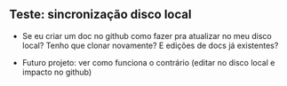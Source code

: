 ## Teste: sincronização disco local

* Se eu criar um doc no github como fazer pra atualizar no meu disco local? Tenho que clonar novamente? E edições de docs já existentes?

* Futuro projeto: ver como funciona o contrário (editar no disco local e impacto no github)
